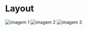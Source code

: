 # Layout
![imagem 1](https://github.com/chelasrcn/project-tic-tac-toe/assets/32369357/3760d13f-12e1-4d35-bc8c-69afd8b1b467)
![imagem 2](https://github.com/chelasrcn/project-tic-tac-toe/assets/32369357/aa93ebe3-c78e-48aa-9dac-f1bec8d3f2f8)
![imagem 3](https://github.com/chelasrcn/project-tic-tac-toe/assets/32369357/0840f600-4cc6-44ac-8d8b-5c4ad7781a12)
